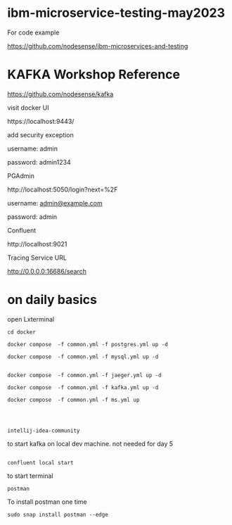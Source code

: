 # ibm-microservice-testing-may2023

For code example

https://github.com/nodesense/ibm-microservices-and-testing


# KAFKA Workshop Reference

https://github.com/nodesense/kafka


visit docker UI

https://localhost:9443/

add security exception

username: admin

password: admin1234

PGAdmin

http://localhost:5050/login?next=%2F

username: admin@example.com

password: admin

Confluent 

http://localhost:9021

Tracing Service URL

http://0.0.0.0:16686/search

 
# on daily basics

open Lxterminal

```
cd docker

docker compose  -f common.yml -f postgres.yml up -d

docker compose  -f common.yml -f mysql.yml up -d


docker compose  -f common.yml -f jaeger.yml up -d

docker compose  -f common.yml -f kafka.yml up -d

docker compose  -f common.yml -f ms.yml up




intellij-idea-community

```

to start kafka on local dev machine. not needed for day 5
```

confluent local start
```


to start terminal

```
postman
```

To install postman one time

```
sudo snap install postman --edge
```
